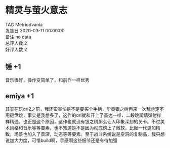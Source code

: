 



# 精灵与萤火意志
  
TAG Metriodvania  
发售日 2020-03-11 00:00:00  
备注 no data  
总评人数 2  
好评人数 2
## 锤 +1


音乐很好，操作变简单了，和前作一样优秀
## emiya +1


其实在玩ori2之前，我还蛮害怕是不是要买个手柄，毕竟银之树再来一次我肯定不用键盘跳，事实是我想多了，这作的ori就和开上了高达一样，二段跳爬墙弹射样样精通。也正是这个原因，这作也就没有银之树那么让人印象深刻的关卡。不过美术风格和音乐等等要素，也不知道是不是因为彻底傍上了微软，比起一代更加精致，场景也加入了景深，动态等等要素。至于战斗系统说是空洞的复制品，我只想说加大力度，可惜build啊，手感啊这些细节还是有待加强